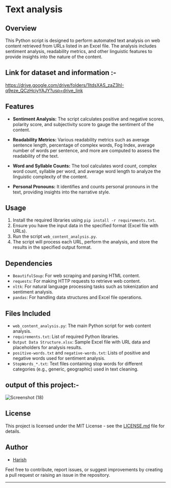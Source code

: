 # Text analysis 

## Overview

This Python script is designed to perform automated text analysis on web content retrieved from URLs listed in an Excel file. The analysis includes sentiment analysis, readability metrics, and other linguistic features to provide insights into the nature of the content.



## Link for dataset and information  :-
https://drive.google.com/drive/folders/1ltdsXAS_zaZ3hI-q9eze_QCzHciyYAJY?usp=drive_link
## Features

- **Sentiment Analysis:** The script calculates positive and negative scores, polarity score, and subjectivity score to gauge the sentiment of the content.
  
- **Readability Metrics:** Various readability metrics such as average sentence length, percentage of complex words, Fog Index, average number of words per sentence, and more are computed to assess the readability of the text.

- **Word and Syllable Counts:** The tool calculates word count, complex word count, syllable per word, and average word length to analyze the linguistic complexity of the content.

- **Personal Pronouns:** It identifies and counts personal pronouns in the text, providing insights into the narrative style.

## Usage

1. Install the required libraries using `pip install -r requirements.txt`.
2. Ensure you have the input data in the specified format (Excel file with URLs).
3. Run the script `web_content_analysis.py`.
4. The script will process each URL, perform the analysis, and store the results in the specified output format.

## Dependencies

- `BeautifulSoup`: For web scraping and parsing HTML content.
- `requests`: For making HTTP requests to retrieve web content.
- `nltk`: For natural language processing tasks such as tokenization and sentiment analysis.
- `pandas`: For handling data structures and Excel file operations.

## Files Included

- `web_content_analysis.py`: The main Python script for web content analysis.
- `requirements.txt`: List of required Python libraries.
- `Output Data Structure.xlsx`: Sample Excel file with URL data and placeholders for analysis results.
- `positive-words.txt` and `negative-words.txt`: Lists of positive and negative words used for sentiment analysis.
- `StopWords_*.txt`: Text files containing stop words for different categories (e.g., generic, geographic) used in text cleaning.

## output of this project:-
![Screenshot (18)](https://github.com/HarishVashisht/Blackcoffer_Text_Analytics/assets/151710004/bea5da40-09a5-41c1-b209-b20dbe42416b)


## License

This project is licensed under the MIT License - see the [LICENSE.md](LICENSE.md) file for details.

## Author

- [Harish](harish.shanu009@gmail.com)

Feel free to contribute, report issues, or suggest improvements by creating a pull request or raising an issue in the repository.

---

